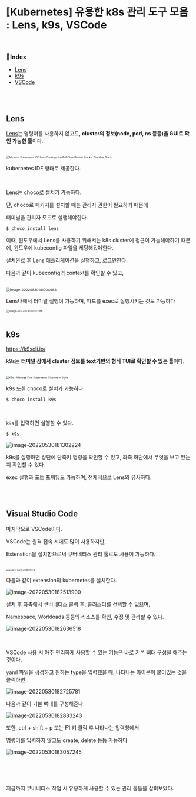 # [Kubernetes] 유용한 k8s 관리 도구 모음 : Lens, k9s, VSCode 

<br>

### 📌Index

- [Lens](#lens)
- [k9s](#k9s)
- [VSCode](#visual-studio-code)

<br>

<br>

## Lens

[Lens](https://k8slens.dev/)는 명령어를 사용하지 않고도, **cluster의 정보(node, pod, ns 등등)을 GUI로 확인 가능한 툴**이다.

<br>

<img src="https://cdn.thenewstack.io/media/2021/05/3f22a773-lens-blog-image-768x576-1.png" alt="Mirantis' Kubernetes IDE Lens Catalogs the Full Cloud Native Stack – The  New Stack" style="zoom:50%;" />

<br>

kubernetes IDE 형태로 제공한다.

<br>

Lens는 choco로 설치가 가능하다.

단, choco로 패키지를 설치할 때는 관리자 권한이 필요하기 때문에

터미널을 관리자 모드로 실행해야한다.

``` shell
$ choco install lens
```

이때, 윈도우에서 Lens를 사용하기 위해서는 k8s cluster에 접근이 가능해야하기 때문에, 윈도우에 kubeconfig 파일을 세팅해둬야한다.

설치완료 후 Lens 애플리케이션을 실행하고, 로그인한다. 

다음과 같이 kubeconfig의 context를 확인할 수 있고,

<br>

<img src="https://raw.githubusercontent.com/na3150/typora-img/main/img/image-20220530181004963.png" alt="image-20220530181004963" style="zoom: 67%;" />

<br>

Lens내에서 터미널 실행이 가능하며, 파드를 exec로 실행시키는 것도 가능하다

<img src="https://raw.githubusercontent.com/na3150/typora-img/main/img/image-20220530181103186.png" alt="image-20220530181103186" style="zoom:50%;" />

<br>

<br>

## k9s

https://k9scli.io/

k9s는 **터미널 상에서 cluster 정보를 text기반의 형식 TUI로 확인할 수 있는 툴**이다.

<br>

<img src="https://k9scli.io/assets/k9s.png" alt="K9s - Manage Your Kubernetes Clusters In Style" style="zoom:50%;" />

k9s 또한 choco로 설치가 가능하다.

```shell
$ choco install k9s
```

<br>

`k9s`를 입력하면 실행할 수 있다.

```shell
$ k9s
```

![image-20220530181302224](https://raw.githubusercontent.com/na3150/typora-img/main/img/image-20220530181302224.png)

k9s를 실행하면 상단에 단축키 명령을 확인할 수 있고, 좌측 하단에서 무엇을 보고 있는 지 확인할 수 있다.

exec 실행과 포트 포워딩도 가능하며, 전체적으로 Lens와 유사하다.

<br>

<br>

## Visual Studio Code

마지막으로 VSCode이다. 

VSCode는 원격 접속 시에도 많이 사용하지만,

Extenstion을 설치함으로써 쿠버네티스 관리 툴로도 사용이 가능하다.

<br>

<img src="https://images.velog.io/images/namtaehyun/post/fe5d86d3-f734-4943-b087-3f3e02b9d5ab/vscode.png" alt="vscode for mac 한글이 잘 안쳐질 때" style="zoom: 33%;" />



다음과 같이 extension의 kubernetes를 설치한다.

![image-20220530182513900](https://raw.githubusercontent.com/na3150/typora-img/main/img/image-20220530182513900.png)

설치 후 좌측에서 쿠버네티스 클릭 후, 클러스터를 선택할 수 있으며,

Namespace, Workloads 등등의 리소스를 확인, 수정 및 관리할 수 있다.

![image-20220530182636518](https://raw.githubusercontent.com/na3150/typora-img/main/img/image-20220530182636518.png)

<br>

VSCode 사용 시 아주 편리하게 사용할 수 있는 기능은 바로 기본 뼈대 구성을 해주는 것이다.

yaml 파일을 생성하고 원하는 type을 입력했을 때, 나타나는 아이콘이 붙어있는 것을 클릭하면

![image-20220530182725781](https://raw.githubusercontent.com/na3150/typora-img/main/img/image-20220530182725781.png)

다음과 같이 기본 뼈대를 구성해준다.

![image-20220530182833243](https://raw.githubusercontent.com/na3150/typora-img/main/img/image-20220530182833243.png)

또한, ctrl + shift + p 또는 F1 키 클릭 후 나타나는 입력창에서

명령어를 입력하지 않고도 create, delete 등등 가능하다

![image-20220530183057245](https://raw.githubusercontent.com/na3150/typora-img/main/img/image-20220530183057245.png)

<br>

<br>

<br>

지금까지 쿠버네티스 작업 시 유용하게 사용할 수 있는 관리 툴들을 살펴보았다.